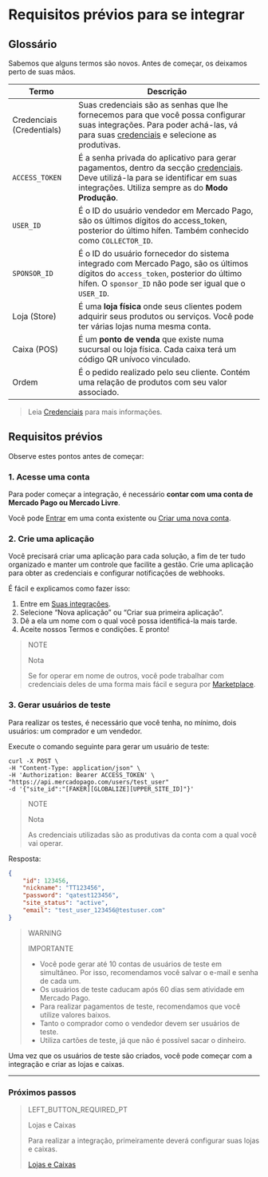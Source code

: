 # Requisitos prévios para se integrar

## Glossário

Sabemos que alguns termos são novos. Antes de começar, os deixamos perto de suas mãos. 

| Termo | Descrição |
| --- | --- |
| Credenciais (Credentials) | Suas credenciais são as senhas que lhe fornecemos para que você possa configurar suas integrações. Para poder achá-las, vá para suas [credenciais]([FAKER][CREDENTIALS][URL]) e selecione as produtivas. |
| `ACCESS_TOKEN` | É a senha privada do aplicativo para gerar pagamentos, dentro da secção [credenciais]([FAKER][CREDENTIALS][URL]). Deve utilizá-la para se identificar em suas integrações. Utiliza sempre as do **Modo Produção**. |
| `USER_ID` | É o ID do usuário vendedor em Mercado Pago, são os últimos dígitos do access_token, posterior do último hífen. Também conhecido como `COLLECTOR_ID`. |
| `SPONSOR_ID` | É o ID do usuário fornecedor do sistema integrado com Mercado Pago, são os últimos dígitos do `access_token`, posterior do último hífen. O `sponsor_ID` não pode ser igual que o `USER_ID`. |
| Loja (Store) | É uma **loja física** onde seus clientes podem adquirir seus produtos ou serviços. Você pode ter várias lojas numa mesma conta. |
| Caixa (POS) | É um **ponto de venda** que existe numa sucursal ou loja física. Cada caixa terá um código QR unívoco vinculado. |
| Ordem | É o pedido realizado pelo seu cliente. Contém uma relação de produtos com seu valor associado. |

> Leia [Credenciais](https://www.mercadopago[FAKER][URL][DOMAIN]/developers/pt/guides/credentials/credentials) para mais informações. 

## Requisitos prévios

Observe estes pontos antes de começar: 

### 1. Acesse uma conta

Para poder começar a integração, é necessário **contar com uma conta de Mercado Pago ou Mercado Livre**. 

Você pode [Entrar](https://www.mercadolibre.com/jms/[FAKER][GLOBALIZE][SITE_ID]/lgz/login?platform_id=mp&go=https://www.mercadopago[FAKER][URL][DOMAIN]/developers/pt/guides/in-person-payments/qr-code/pre-requisites) em uma conta existente ou [Criar uma nova conta](https://www.mercadopago[FAKER][URL][DOMAIN]).

### 2. Crie uma aplicação

Você precisará criar uma aplicação para cada solução, a fim de ter tudo organizado e manter um controle que facilite a gestão. Crie uma aplicação para obter as credenciais e configurar notificações de webhooks.

É fácil e explicamos como fazer isso:

1. Entre em [Suas integrações](https://www.mercadopago[FAKER][URL][DOMAIN]/developers/panel/applications).
2. Selecione “Nova aplicação” ou “Criar sua primeira aplicação”.
3. Dê a ela um nome com o qual você possa identificá-la mais tarde.
4. Aceite nossos Termos e condições. E pronto!

> NOTE
> 
> Nota
>
> Se for operar em nome de outros, você pode trabalhar com credenciais deles de uma forma mais fácil e segura por [Marketplace](https://www.mercadopago[FAKER][URL][DOMAIN]/developers/pt/guides/online-payments/marketplace/checkout-api/introduction).

### 3. Gerar usuários de teste

Para realizar os testes, é necessário que você tenha, no mínimo, dois usuários: um comprador e um vendedor. 

Execute o comando seguinte para gerar um usuário de teste: 

```curl
curl -X POST \
-H "Content-Type: application/json" \
-H 'Authorization: Bearer ACCESS_TOKEN' \
"https://api.mercadopago.com/users/test_user"
-d '{"site_id":"[FAKER][GLOBALIZE][UPPER_SITE_ID]"}'
```

> NOTE
> 
> Nota
> 
> As credenciais utilizadas são as produtivas da conta com a qual você vai operar.   

Resposta:

```json
{
    "id": 123456,
    "nickname": "TT123456",
    "password": "qatest123456",
    "site_status": "active",
    "email": "test_user_123456@testuser.com"
}
```

> WARNING
>
> IMPORTANTE
>
> * Você pode gerar até 10 contas de usuários de teste em simultâneo. Por isso, recomendamos você salvar o e-mail e senha de cada um. 
> * Os usuários de teste caducam após 60 dias sem atividade em Mercado Pago.
> * Para realizar pagamentos de teste, recomendamos que você utilize valores baixos.
> * Tanto o comprador como o vendedor devem ser usuários de teste.
> * Utiliza cartões de teste, já que não é possível sacar o dinheiro.

Uma vez que os usuários de teste são criados, você pode começar com a integração e criar as lojas e caixas.

---
### Próximos passos

> LEFT_BUTTON_REQUIRED_PT
>
> Lojas e Caixas
>
> Para realizar a integração, primeiramente deverá configurar suas lojas e caixas.
>
> [Lojas e Caixas](https://www.mercadopago[FAKER][URL][DOMAIN]/developers/pt/guides/in-person-payments/qr-code/stores-pos)
